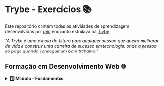 # Trybe - Exercícios 📚

Este repositório contém todas as atividades de aprendizagem desenvolvidas por _[min](https://www.linkedin.com/in/alissonooliveira/)_ enquanto estudava na [Trybe](https://www.betrybe.com/).

_"A Trybe é uma escola do futuro para qualquer pessoa que queira melhorar de vida e construir uma carreira de sucesso em tecnologia, onde a pessoa só paga quando conseguir um bom trabalho."_

## Formação em Desenvolvimento Web 🌐

<details>
  <summary><strong>1️⃣ Módulo - Fundamentos</strong></summary><br>

- [x] 1 - Unix, Shell & Git.
- [x] 2 - Html & Css.
- [ ] 3 - Introdução à JavaScript.
</details>
